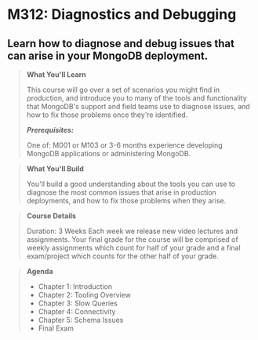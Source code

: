 # M312: Diagnostics and Debugging

## Learn how to diagnose and debug issues that can arise in your MongoDB deployment.

>__What You'll Learn__
>
>This course will go over a set of scenarios you might find in production, and introduce you to many of the tools and functionality that MongoDB's support and field teams use to diagnose issues, and how to fix those problems once they're identified.
>
>***Prerequisites:***
>
>One of: M001 or M103 or 3-6 months experience developing MongoDB applications or administering MongoDB.

>__What You'll Build__
>
>You'll build a good understanding about the tools you can use to diagnose the most common issues that arise in production deployments, and how to fix those problems when they arise.

>__Course Details__
>
>Duration: 3 Weeks
Each week we release new video lectures and assignments.
Your final grade for the course will be comprised of weekly assignments which count for half of your grade and a final exam/project which counts for the other half of your grade.

>__Agenda__
>
>- Chapter 1: Introduction
>- Chapter 2: Tooling Overview
>- Chapter 3: Slow Queries
>- Chapter 4: Connectivity
>- Chapter 5: Schema Issues
>- Final Exam